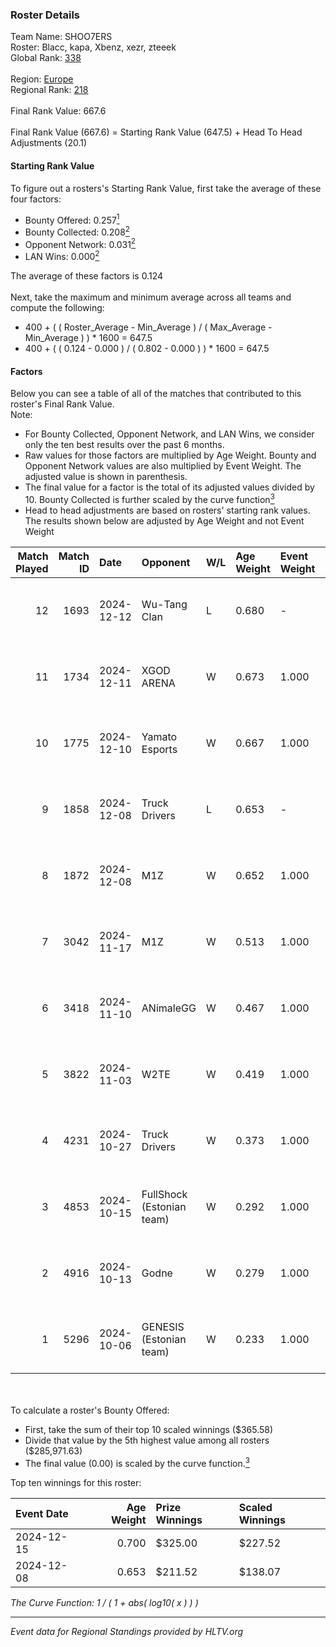### Roster Details<br />
Team Name: SHOO7ERS<br />
Roster: Blacc, kapa, Xbenz, xezr, zteeek<br />
Global Rank: [338](../../standings_global_2025_02_28.md)<br />
<br />
Region: [Europe]( ../../standings_europe_2025_02_28.md)<br />
Regional Rank: [218]( ../../standings_europe_2025_02_28.md)<br />
<br />
Final Rank Value:  667.6<br />
<br />
Final Rank Value (667.6) = Starting Rank Value (647.5) + Head To Head Adjustments (20.1)<br />

#### Starting Rank Value<br />
To figure out a rosters's Starting Rank Value, first take the average of these four factors:<br />
- Bounty Offered: 0.257[<sup>1</sup>](#table2)
- Bounty Collected: 0.208[<sup>2</sup>](#table1)
- Opponent Network: 0.031[<sup>2</sup>](#table1)
- LAN Wins: 0.000[<sup>2</sup>](#table1)

The average of these factors is 0.124<br />
<br />
Next, take the maximum and minimum average across all teams and compute the following:<br />
- 400 + ( ( Roster_Average - Min_Average ) / ( Max_Average - Min_Average ) ) * 1600 = 647.5
- 400 + ( ( 0.124 - 0.000 ) / ( 0.802 - 0.000 ) ) * 1600 = 647.5


#### Factors<br />
Below you can see a table of all of the matches that contributed to this roster's Final Rank Value.<br />
Note:<br />

- For Bounty Collected, Opponent Network, and LAN Wins, we consider only the ten best results over the past 6 months.
- Raw values for those factors are multiplied by Age Weight. Bounty and Opponent Network values are also multiplied by Event Weight. The adjusted value is shown in parenthesis.
- The final value for a factor is the total of its adjusted values divided by 10. Bounty Collected is further scaled by the curve function[<sup>3</sup>](#curveFunction)
- Head to head adjustments are based on rosters' starting rank values. The results shown below are adjusted by Age Weight and not Event Weight
<span id="table1"></span><br />


| Match Played | Match ID | Date       | Opponent                  | W/L | Age Weight | Event Weight | Bounty Collected | Opponent Network | LAN Wins  | H2H Adj. | Roster                             |
| -: | -: | :- | :- | :- | :- | :- | :- | :- | :- | -: | :- |
|           12 |     1693 | 2024-12-12 | Wu-Tang Clan              | L   | 0.680      | -            | -                | -                | -         |    -9.71 | Blacc, kapa, Xbenz, xezr, zteeek   |
|           11 |     1734 | 2024-12-11 | XGOD ARENA                | W   | 0.673      | 1.000        | 0.000 (0.000)    | 0.042 (0.028)    | 0 (0.000) |     8.68 | Blacc, kapa, Wahtzz, Xbenz, zteeek |
|           10 |     1775 | 2024-12-10 | Yamato Esports            | W   | 0.667      | 1.000        | 0.000 (0.000)    | 0.021 (0.014)    | 0 (0.000) |     6.23 | Blacc, kapa, Wahtzz, Xbenz, zteeek |
|            9 |     1858 | 2024-12-08 | Truck Drivers             | L   | 0.653      | -            | -                | -                | -         |   -11.01 | Blacc, hY, kapa, wahtzz, Xbenz     |
|            8 |     1872 | 2024-12-08 | M1Z                       | W   | 0.652      | 1.000        | 0.000 (0.000)    | 0.122 (0.079)    | 0 (0.000) |     4.19 | Blacc, hY, kapa, wahtzz, Xbenz     |
|            7 |     3042 | 2024-11-17 | M1Z                       | W   | 0.513      | 1.000        | 0.000 (0.000)    | 0.122 (0.063)    | 0 (0.000) |     3.25 | Blacc, hY, kapa, wahtzz, Xbenz     |
|            6 |     3418 | 2024-11-10 | ANimaleGG                 | W   | 0.467      | 1.000        | 0.000 (0.000)    | 0.060 (0.028)    | 0 (0.000) |     4.35 | Blacc, hY, kapa, wahtzz, Xbenz     |
|            5 |     3822 | 2024-11-03 | W2TE                      | W   | 0.419      | 1.000        | 0.000 (0.000)    | 0.014 (0.006)    | 0 (0.000) |     2.44 | Blacc, hY, kapa, wahtzz, Xbenz     |
|            4 |     4231 | 2024-10-27 | Truck Drivers             | W   | 0.373      | 1.000        | 0.002 (0.001)    | 0.132 (0.049)    | 0 (0.000) |     5.86 | Blacc, hY, kapa, wahtzz, Xbenz     |
|            3 |     4853 | 2024-10-15 | FullShock (Estonian team) | W   | 0.292      | 1.000        | 0.000 (0.000)    | 0.019 (0.005)    | 0 (0.000) |     1.76 | Blacc, hY, kapa, wahtzz, Xbenz     |
|            2 |     4916 | 2024-10-13 | Godne                     | W   | 0.279      | 1.000        | 0.000 (0.000)    | 0.049 (0.014)    | 0 (0.000) |     1.71 | Blacc, hY, kapa, wahtzz, Xbenz     |
|            1 |     5296 | 2024-10-06 | GENESIS (Estonian team)   | W   | 0.233      | 1.000        | 0.000 (0.000)    | 0.118 (0.028)    | 0 (0.000) |     2.31 | Blacc, hY, kapa, wahtzz, Xbenz     |

<br />
<span id="table2"></span><br />
To calculate a roster's Bounty Offered:<br />

- First, take the sum of their top 10 scaled winnings ($365.58)
- Divide that value by the 5th highest value among all rosters ($285,971.63)
- The final value (0.00) is scaled by the curve function.[<sup>3</sup>](#curveFunction)

Top ten winnings for this roster:<br />

| Event Date | Age Weight | Prize Winnings | Scaled Winnings |
| :- | -: | :- | :- |
| 2024-12-15 |      0.700 | $325.00        | $227.52         |
| 2024-12-08 |      0.653 | $211.52        | $138.07         |


<span id="curveFunction"></span>_The Curve Function: 1 / ( 1 + abs( log10( x ) ) )_<br />

---
_Event data for Regional Standings provided by HLTV.org_<br />
